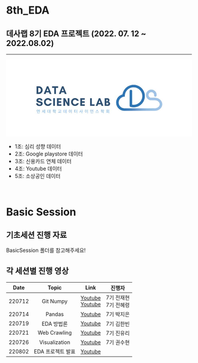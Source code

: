 # 8th_EDA
## 데사랩 8기 EDA 프로젝트 (2022. 07. 12 ~ 2022.08.02)
___

![mm](logo.jpg)

* 1조: 심리 성향 데이터
* 2조: Google playstore 데이터
* 3조: 신용카드 연체 데이터
* 4조: Youtube 데이터
* 5조: 소상공인 데이터


<br>

 
# Basic Session
## 기초세션 진행 자료
BasicSession 폴더를 참고해주세요!

## 각 세션별 진행 영상
|Date|Topic|Link|진행자|
|:---:|:---:|:---:|:---:|
|220712|Git Numpy|[Youtube](https://youtu.be/PEpr2JIrm8Y)<br>[Youtube](https://youtu.be/PlCipcjNflk)|7기 전재현<br>7기 전혜령|
|220714|Pandas|[Youtube](https://youtu.be/N-5ACPza6E8)|7기 박지은|
|220719|EDA 방법론|[Youtube](https://youtu.be/_ecgEqWn5UM)|7기 김한빈|
|220721|Web Crawling|[Youtube](https://youtu.be/EotwNL5D7KQ)|7기 진유리|
|220726|Visualization|[Youtube](https://youtu.be/uDRUVqqs_3k)|7기 권수현|
|220802|EDA 프로젝트 발표|[Youtube](https://youtu.be/IgkTZnJtPfw)||